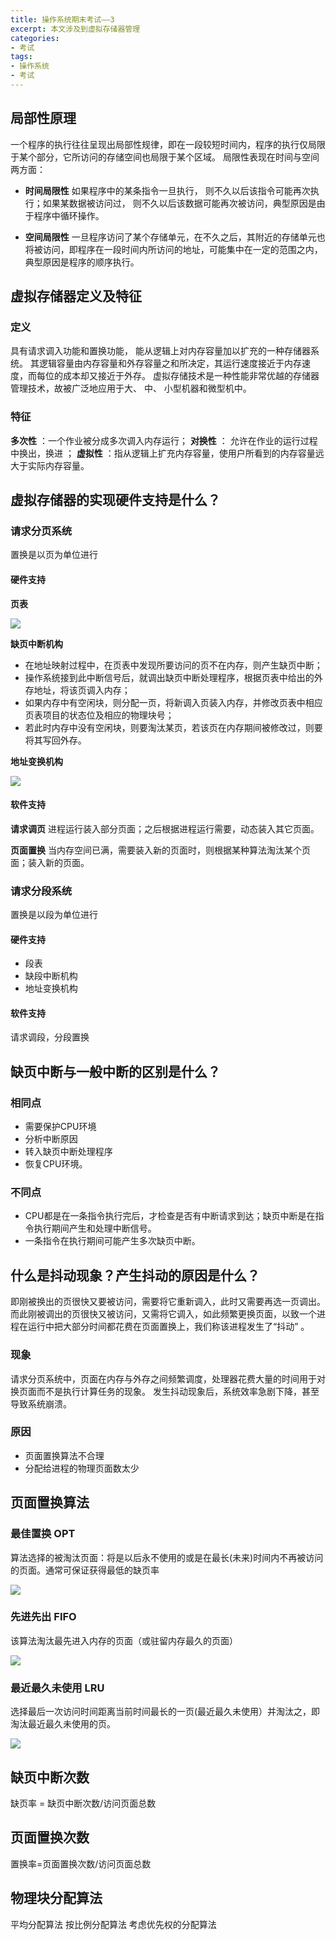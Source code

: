 ```yaml
---
title: 操作系统期末考试——3
excerpt: 本文涉及到虚拟存储器管理
categories:
- 考试
tags:
- 操作系统
- 考试
---
```


## 局部性原理
一个程序的执行往往呈现出局部性规律，即在一段较短时间内，程序的执行仅局限于某个部分，它所访问的存储空间也局限于某个区域。
局限性表现在时间与空间两方面：

- **时间局限性**
如果程序中的某条指令一旦执行， 则不久以后该指令可能再次执行；如果某数据被访问过， 则不久以后该数据可能再次被访问，典型原因是由于程序中循环操作。

- **空间局限性**
一旦程序访问了某个存储单元，在不久之后，其附近的存储单元也将被访问，即程序在一段时间内所访问的地址，可能集中在一定的范围之内，典型原因是程序的顺序执行。

## 虚拟存储器定义及特征
### 定义
具有请求调入功能和置换功能， 能从逻辑上对内存容量加以扩充的一种存储器系统。
其逻辑容量由内存容量和外存容量之和所决定，其运行速度接近于内存速度，而每位的成本却又接近于外存。
虚拟存储技术是一种性能非常优越的存储器管理技术，故被广泛地应用于大、 中、 小型机器和微型机中。

### 特征
**多次性** ：一个作业被分成多次调入内存运行；
**对换性** ： 允许在作业的运行过程中换出，换进 ；
**虚拟性** ：指从逻辑上扩充内存容量，使用户所看到的内存容量远大于实际内存容量。

## 虚拟存储器的实现硬件支持是什么？
### 请求分页系统
置换是以页为单位进行
#### 硬件支持
**页表**

![](https://api2.mubu.com/v3/document_image/3171dfb0-c676-4577-85c2-0052a080245c-3807603.jpg)

**缺页中断机构**

- 在地址映射过程中，在页表中发现所要访问的页不在内存，则产生缺页中断；
- 操作系统接到此中断信号后，就调出缺页中断处理程序，根据页表中给出的外存地址，将该页调入内存；
- 如果内存中有空闲块，则分配一页，将新调入页装入内存，并修改页表中相应页表项目的状态位及相应的物理块号；
- 若此时内存中没有空闲块，则要淘汰某页，若该页在内存期间被修改过，则要将其写回外存。
 
**地址变换机构**

![](https://api2.mubu.com/v3/document_image/2f0802fc-45b4-4ba5-a623-4fbee46b4371-3807603.jpg)

#### 软件支持

**请求调页**
进程运行装入部分页面；之后根据进程运行需要，动态装入其它页面。

**页面置换**
当内存空间已满，需要装入新的页面时，则根据某种算法淘汰某个页面；装入新的页面。

### 请求分段系统
置换是以段为单位进行
#### 硬件支持

- 段表
- 缺段中断机构
- 地址变换机构

#### 软件支持
请求调段，分段置换

## 缺页中断与一般中断的区别是什么？
### 相同点

- 需要保护CPU环境
- 分析中断原因
- 转入缺页中断处理程序
- 恢复CPU环境。

### 不同点

- CPU都是在一条指令执行完后，才检查是否有中断请求到达；缺页中断是在指令执行期间产生和处理中断信号。
- 一条指令在执行期间可能产生多次缺页中断。

## 什么是抖动现象？产生抖动的原因是什么？
即刚被换出的页很快又要被访问，需要将它重新调入，此时又需要再选一页调出。而此刚被调出的页很快又被访问，又需将它调入，如此频繁更换页面，以致一个进程在运行中把大部分时间都花费在页面置换上，我们称该进程发生了“抖动” 。

### 现象
请求分页系统中，页面在内存与外存之间频繁调度，处理器花费大量的时间用于对换页面而不是执行计算任务的现象。
发生抖动现象后，系统效率急剧下降，甚至导致系统崩溃。

### 原因

- 页面置换算法不合理
- 分配给进程的物理页面数太少
 
## 页面置换算法
### 最佳置换 OPT
算法选择的被淘汰页面：将是以后永不使用的或是在最长(未来)时间内不再被访问的页面。通常可保证获得最低的缺页率

![](https://api2.mubu.com/v3/document_image/d47a5a4e-9d36-4298-8332-29f44c0f9cd9-3807603.jpg)

### 先进先出 FIFO
该算法淘汰最先进入内存的页面（或驻留内存最久的页面）

![](https://api2.mubu.com/v3/document_image/806f8968-c0e4-45da-8ffb-12e57b2db4b4-3807603.jpg)

### 最近最久未使用 LRU
选择最后一次访问时间距离当前时间最长的一页(最近最久未使用）并淘汰之，即淘汰最近最久未使用的页。

![](https://api2.mubu.com/v3/document_image/99950127-bf64-4cc1-bf2b-2f612037db9e-3807603.jpg)

## 缺页中断次数
缺页率 = 缺页中断次数/访问页面总数

## 页面置换次数
置换率=页面置换次数/访问页面总数

## 物理块分配算法
平均分配算法
按比例分配算法
考虑优先权的分配算法
